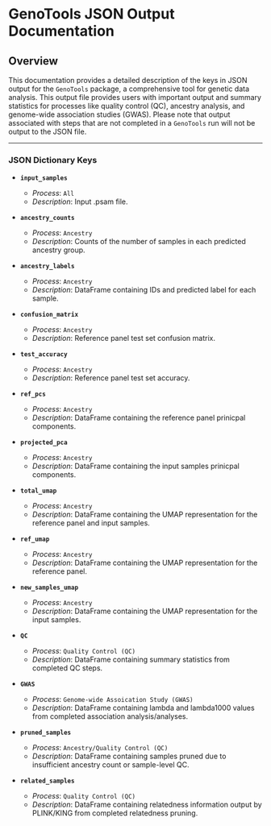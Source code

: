 # GenoTools JSON Output Documentation

## Overview
This documentation provides a detailed description of the keys in JSON output for the `GenoTools` package, a comprehensive tool for genetic data analysis. This output file provides users with important output and summary statistics for processes like quality control (QC), ancestry analysis, and genome-wide association studies (GWAS). Please note that output associated with steps that are not completed in a `GenoTools` run will not be output to the JSON file.

---

### JSON Dictionary Keys

- **`input_samples`**   
  - *Process*: `All`  
  - *Description*: Input .psam file.

- **`ancestry_counts`**  
  - *Process*: `Ancestry`  
  - *Description*: Counts of the number of samples in each predicted ancestry group.

- **`ancestry_labels`**  
  - *Process*: `Ancestry`  
  - *Description*: DataFrame containing IDs and predicted label for each sample.

- **`confusion_matrix`**  
  - *Process*: `Ancestry`  
  - *Description*: Reference panel test set confusion matrix.
 
- **`test_accuracy`**  
  - *Process*: `Ancestry`  
  - *Description*: Reference panel test set accuracy.
 
- **`ref_pcs`**  
  - *Process*: `Ancestry`  
  - *Description*: DataFrame containing the reference panel prinicpal components.

- **`projected_pca`**  
  - *Process*: `Ancestry`  
  - *Description*: DataFrame containing the input samples prinicpal components.

- **`total_umap`**  
  - *Process*: `Ancestry`  
  - *Description*: DataFrame containing the UMAP representation for the reference panel and input samples.

- **`ref_umap`**  
  - *Process*: `Ancestry`  
  - *Description*: DataFrame containing the UMAP representation for the reference panel.

- **`new_samples_umap`**  
  - *Process*: `Ancestry`  
  - *Description*: DataFrame containing the UMAP representation for the input samples.

- **`QC`**  
  - *Process*: `Quality Control (QC)`  
  - *Description*: DataFrame containing summary statistics from completed QC steps.

- **`GWAS`**  
  - *Process*: `Genome-wide Assoication Study (GWAS)`  
  - *Description*: DataFrame containing lambda and lambda1000 values from completed association analysis/analyses.

- **`pruned_samples`**  
  - *Process*: `Ancestry/Quality Control (QC)`  
  - *Description*: DataFrame containing samples pruned due to insufficient ancestry count or sample-level QC.

- **`related_samples`**  
  - *Process*: `Quality Control (QC)`  
  - *Description*: DataFrame containing relatedness information output by PLINK/KING from completed relatedness pruning.

